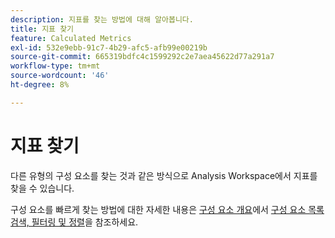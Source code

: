 ```yaml
---
description: 지표를 찾는 방법에 대해 알아봅니다.
title: 지표 찾기
feature: Calculated Metrics
exl-id: 532e9ebb-91c7-4b29-afc5-afb99e00219b
source-git-commit: 665319bdfc4c1599292c2e7aea45622d77a291a7
workflow-type: tm+mt
source-wordcount: '46'
ht-degree: 8%

---
```


# 지표 찾기

다른 유형의 구성 요소를 찾는 것과 같은 방식으로 Analysis Workspace에서 지표를 찾을 수 있습니다.

구성 요소를 빠르게 찾는 방법에 대한 자세한 내용은 [구성 요소 개요](/help/analyze/analysis-workspace/components/analysis-workspace-components.md#search-filter-and-sort-the-component-list)에서 [구성 요소 목록 검색, 필터링 및 정렬](/help/analyze/analysis-workspace/components/analysis-workspace-components.md)을 참조하세요.
